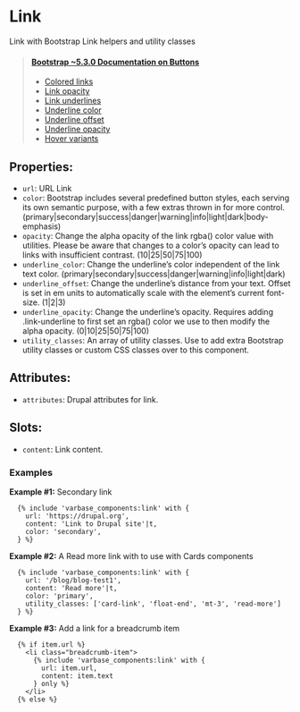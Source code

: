 # Link

Link with Bootstrap Link helpers and utility classes

> #### [Bootstrap ~5.3.0 Documentation on Buttons](https://getbootstrap.com/docs/5.3/utilities/link/)
> * [Colored links](https://getbootstrap.com/docs/5.3/helpers/colored-links/)
> * [Link opacity](https://getbootstrap.com/docs/5.3/utilities/link/#link-opacity)
> * [Link underlines](https://getbootstrap.com/docs/5.3/utilities/link/#link-underlines)
> * [Underline color](https://getbootstrap.com/docs/5.3/utilities/link/#underline-color)
> * [Underline offset](https://getbootstrap.com/docs/5.3/utilities/link/#underline-offset)
> * [Underline opacity](https://getbootstrap.com/docs/5.3/utilities/link/#underline-opacity)
> * [Hover variants](https://getbootstrap.com/docs/5.3/utilities/link/#hover-variants)

## Properties:
* `url`: URL Link
* `color`: Bootstrap includes several predefined button styles, each serving its own
          semantic purpose, with a few extras thrown in for more control.
          (primary|secondary|success|danger|warning|info|light|dark|body-emphasis)
* `opacity`: Change the alpha opacity of the link rgba() color value with utilities.
            Please be aware that changes to a color’s opacity can lead to links with
            insufficient contrast.
            (10|25|50|75|100)
* `underline_color`: Change the underline’s color independent of the link text color.
                    (primary|secondary|success|danger|warning|info|light|dark)
* `underline_offset`: Change the underline’s distance from your text. Offset is set in em
                     units to automatically scale with the element’s current font-size.
                     (1|2|3)
* `underline_opacity`: Change the underline’s opacity. Requires adding .link-underline to
                      first set an rgba() color we use to then modify the alpha opacity.
                      (0|10|25|50|75|100)
* `utility_classes`: An array of utility classes. Use to add extra Bootstrap utility classes
                    or custom CSS classes over to this component.

## Attributes:
* `attributes`: Drupal attributes for link.

## Slots:
* `content`: Link content.

### Examples
**Example #1:** Secondary link
```
  {% include 'varbase_components:link' with {
    url: 'https://drupal.org',
    content: 'Link to Drupal site'|t,
    color: 'secondary',
  } %}
```

**Example #2:** A Read more link with to use with Cards components
```
  {% include 'varbase_components:link' with {
    url: '/blog/blog-test1',
    content: 'Read more'|t,
    color: 'primary',
    utility_classes: ['card-link', 'float-end', 'mt-3', 'read-more']
  } %}
```

**Example #3:** Add a link for a breadcrumb item
```
  {% if item.url %}
    <li class="breadcrumb-item">
      {% include 'varbase_components:link' with {
        url: item.url,
        content: item.text
      } only %}
    </li>
  {% else %}
```
